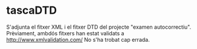 # tascaDTD
S'adjunta el fitxer XML i el fitxer DTD del projecte "examen autocorrectiu". 
Prèviament, ambdós fitxers han estat validats  a http://www.xmlvalidation.com/
No s'ha trobat cap errada. 
